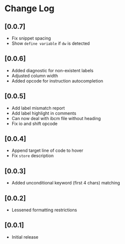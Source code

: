 # Change Log

## [0.0.7]

-   Fix snippet spacing
-   Show `define variable` if `dw` is detected

## [0.0.6]

-   Added diagnostic for non-existent labels
-   Adjusted column width
-   Added opcode for instruction autocompletion

## [0.0.5]

-   Add label mismatch report
-   Add label highlight in comments
-   Can now deal with ibcm file without heading
-   Fix io and shift opcode

## [0.0.4]

-   Append target line of code to hover
-   Fix `store` description

## [0.0.3]

-   Added unconditional keyword (first 4 chars) matching

## [0.0.2]

-   Lessened formatting restrictions

## [0.0.1]

-   Initial release
